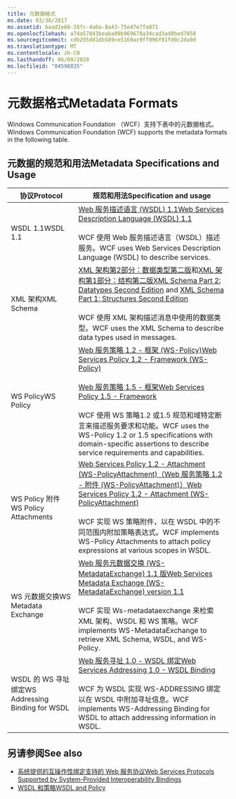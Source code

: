 ```yaml
---
title: 元数据格式
ms.date: 03/30/2017
ms.assetid: baad1e68-28fc-4a6a-8a43-75e47e7fa871
ms.openlocfilehash: a74a57843beaba09b969678a34cad3ad8bed7050
ms.sourcegitcommit: cdb295dd1db589ce5169ac9ff096f01fd0c2da9d
ms.translationtype: MT
ms.contentlocale: zh-CN
ms.lasthandoff: 06/09/2020
ms.locfileid: "84598835"
---
```

# <a name="metadata-formats"></a><span data-ttu-id="1651b-102">元数据格式</span><span class="sxs-lookup"><span data-stu-id="1651b-102">Metadata Formats</span></span>
<span data-ttu-id="1651b-103">Windows Communication Foundation （WCF）支持下表中的元数据格式。</span><span class="sxs-lookup"><span data-stu-id="1651b-103">Windows Communication Foundation (WCF) supports the metadata formats in the following table.</span></span>  
  
## <a name="metadata-specifications-and-usage"></a><span data-ttu-id="1651b-104">元数据的规范和用法</span><span class="sxs-lookup"><span data-stu-id="1651b-104">Metadata Specifications and Usage</span></span>  
  
|<span data-ttu-id="1651b-105">协议</span><span class="sxs-lookup"><span data-stu-id="1651b-105">Protocol</span></span>|<span data-ttu-id="1651b-106">规范和用法</span><span class="sxs-lookup"><span data-stu-id="1651b-106">Specification and usage</span></span>|  
|--------------|-----------------------------|  
|<span data-ttu-id="1651b-107">WSDL 1.1</span><span class="sxs-lookup"><span data-stu-id="1651b-107">WSDL 1.1</span></span>|[<span data-ttu-id="1651b-108">Web 服务描述语言 (WSDL) 1.1</span><span class="sxs-lookup"><span data-stu-id="1651b-108">Web Services Description Language (WSDL) 1.1</span></span>](https://www.w3.org/TR/wsdl/)<br /><br /> <span data-ttu-id="1651b-109">WCF 使用 Web 服务描述语言（WSDL）描述服务。</span><span class="sxs-lookup"><span data-stu-id="1651b-109">WCF uses Web Services Description Language (WSDL) to describe services.</span></span>|  
|<span data-ttu-id="1651b-110">XML 架构</span><span class="sxs-lookup"><span data-stu-id="1651b-110">XML Schema</span></span>|<span data-ttu-id="1651b-111">[XML 架构第2部分：数据类型第二版](https://www.w3.org/TR/2004/REC-xmlschema-2-20041028/)和[XML 架构第1部分：结构第二版](https://www.w3.org/TR/2004/REC-xmlschema-1-20041028/)</span><span class="sxs-lookup"><span data-stu-id="1651b-111">[XML Schema Part 2: Datatypes Second Edition](https://www.w3.org/TR/2004/REC-xmlschema-2-20041028/) and [XML Schema Part 1: Structures Second Edition](https://www.w3.org/TR/2004/REC-xmlschema-1-20041028/)</span></span><br /><br /> <span data-ttu-id="1651b-112">WCF 使用 XML 架构描述消息中使用的数据类型。</span><span class="sxs-lookup"><span data-stu-id="1651b-112">WCF uses the XML Schema to describe data types used in messages.</span></span>|  
|<span data-ttu-id="1651b-113">WS Policy</span><span class="sxs-lookup"><span data-stu-id="1651b-113">WS Policy</span></span>|[<span data-ttu-id="1651b-114">Web 服务策略 1.2 - 框架 (WS-Policy)</span><span class="sxs-lookup"><span data-stu-id="1651b-114">Web Services Policy 1.2 - Framework (WS-Policy)</span></span>](https://www.w3.org/Submission/WS-Policy/)<br /><br /> [<span data-ttu-id="1651b-115">Web 服务策略 1.5 - 框架</span><span class="sxs-lookup"><span data-stu-id="1651b-115">Web Services Policy 1.5 - Framework</span></span>](https://www.w3.org/TR/ws-policy/)<br /><br /> <span data-ttu-id="1651b-116">WCF 使用 WS 策略1.2 或1.5 规范和域特定断言来描述服务要求和功能。</span><span class="sxs-lookup"><span data-stu-id="1651b-116">WCF uses the WS-Policy 1.2 or 1.5 specifications with domain-specific assertions to describe service requirements and capabilities.</span></span>|  
|<span data-ttu-id="1651b-117">WS Policy 附件</span><span class="sxs-lookup"><span data-stu-id="1651b-117">WS Policy Attachments</span></span>|[<span data-ttu-id="1651b-118">Web Services Policy 1.2 - Attachment (WS-PolicyAttachment)（Web 服务策略 1.2 - 附件 (WS-PolicyAttachment)）</span><span class="sxs-lookup"><span data-stu-id="1651b-118">Web Services Policy 1.2 - Attachment (WS-PolicyAttachment)</span></span>](https://www.w3.org/Submission/WS-PolicyAttachment/)<br /><br /> <span data-ttu-id="1651b-119">WCF 实现 WS 策略附件，以在 WSDL 中的不同范围内附加策略表达式。</span><span class="sxs-lookup"><span data-stu-id="1651b-119">WCF implements WS-Policy Attachments to attach policy expressions at various scopes in WSDL.</span></span>|  
|<span data-ttu-id="1651b-120">WS 元数据交换</span><span class="sxs-lookup"><span data-stu-id="1651b-120">WS Metadata Exchange</span></span>|[<span data-ttu-id="1651b-121">Web 服务元数据交换 (WS-MetadataExchange) 1.1 版</span><span class="sxs-lookup"><span data-stu-id="1651b-121">Web Services Metadata Exchange (WS-MetadataExchange) version 1.1</span></span>](https://specs.xmlsoap.org/ws/2004/09/mex/WS-MetadataExchange.pdf)<br /><br /> <span data-ttu-id="1651b-122">WCF 实现 Ws-metadataexchange 来检索 XML 架构、WSDL 和 WS 策略。</span><span class="sxs-lookup"><span data-stu-id="1651b-122">WCF implements WS-MetadataExchange to retrieve XML Schema, WSDL, and WS-Policy.</span></span>|  
|<span data-ttu-id="1651b-123">WSDL 的 WS 寻址绑定</span><span class="sxs-lookup"><span data-stu-id="1651b-123">WS Addressing Binding for WSDL</span></span>|[<span data-ttu-id="1651b-124">Web 服务寻址 1.0 - WSDL 绑定</span><span class="sxs-lookup"><span data-stu-id="1651b-124">Web Services Addressing 1.0 - WSDL Binding</span></span>](https://www.w3.org/TR/ws-addr-wsdl/)<br /><br /> <span data-ttu-id="1651b-125">WCF 为 WSDL 实现 WS-ADDRESSING 绑定以在 WSDL 中附加寻址信息。</span><span class="sxs-lookup"><span data-stu-id="1651b-125">WCF implements WS-Addressing Binding for WSDL to attach addressing information in WSDL.</span></span>|  
  
## <a name="see-also"></a><span data-ttu-id="1651b-126">另请参阅</span><span class="sxs-lookup"><span data-stu-id="1651b-126">See also</span></span>

- [<span data-ttu-id="1651b-127">系统提供的互操作性绑定支持的 Web 服务协议</span><span class="sxs-lookup"><span data-stu-id="1651b-127">Web Services Protocols Supported by System-Provided Interoperability Bindings</span></span>](web-services-protocols-supported-by-system-provided-interoperability-bindings.md)
- [<span data-ttu-id="1651b-128">WSDL 和策略</span><span class="sxs-lookup"><span data-stu-id="1651b-128">WSDL and Policy</span></span>](wsdl-and-policy.md)
